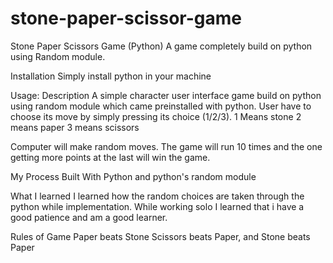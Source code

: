 # stone-paper-scissor-game


Stone Paper Scissors Game (Python)
A game completely build on python using Random module.

Installation
Simply install python in your machine

Usage:
Description
A simple character user interface game build on python using random module which came preinstalled with python. User have to choose its move by simply pressing its choice (1/2/3).
1 Means stone
2 means paper
3 means scissors

Computer will make random moves. The game will run 10 times and the one getting more points at the last will win the game.

My Process
Built With
Python and python's random module

What I learned
I learned how the random choices are taken through the python while implementation. While working solo I learned that i have a good patience and am a good learner.

Rules of Game
Paper beats Stone
Scissors beats Paper, and
Stone beats Paper
